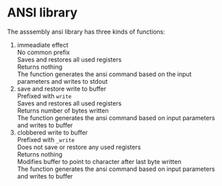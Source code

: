 # ANSI library
The asssembly ansi library has three kinds of functions:<br>
1. immeadiate effect<br>
No common prefix<br>
Saves and restores all used registers<br>
Returns nothing<br>
The function generates the ansi command based on the input parameters and writes to stdout<br>
3. save and restore write to buffer<br>
Prefixed with `write`<br>
Saves and restores all used registers<br>
Returns number of bytes written<br>
The function generates the ansi command based on input parameters and writes to buffer<br>
5. clobbered write to buffer<br>
Prefixed with `_write`<br>
Does not save or restore any used registers<br>
Returns nothing<br>
Modifies buffer to point to character after last byte written<br>
The function generates the ansi command based on input parameters and writes to buffer<br>
